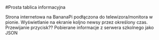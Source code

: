 #Prosta tablica informacyjna

Strona internetowa na BananaPi podłączona do telewizora/monitora w pionie.
Wyświetlanie na ekranie koljno newsy przez określony czas. Przewijanie przycisk??
Pobierane informacje z serwera szkolnego jako JSON
